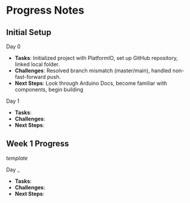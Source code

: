 # Progress Notes

## Initial Setup

Day 0
- **Tasks**: Initialized project with PlatformIO, set up GitHub repository, linked local folder.
- **Challenges**: Resolved branch mismatch (master/main), handled non-fast-forward push.
- **Next Steps**: Look through Arduino Docs, become familiar with components, begin building

Day 1
- **Tasks**: 
- **Challenges**: 
- **Next Steps**: 

## Week 1 Progress










*template*

Day _
- **Tasks**: 
- **Challenges**: 
- **Next Steps**: 
